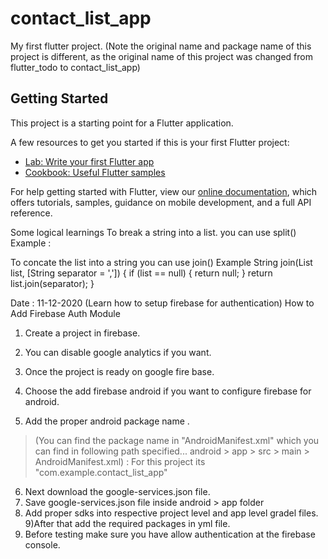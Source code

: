 # contact_list_app

My first flutter project.
(Note the original name and package name of this project is different, as the original name of this project was changed from flutter_todo to contact_list_app)
## Getting Started

This project is a starting point for a Flutter application.

A few resources to get you started if this is your first Flutter project:

- [Lab: Write your first Flutter app](https://flutter.dev/docs/get-started/codelab)
- [Cookbook: Useful Flutter samples](https://flutter.dev/docs/cookbook)

For help getting started with Flutter, view our
[online documentation](https://flutter.dev/docs), which offers tutorials,
samples, guidance on mobile development, and a full API reference.


Some logical learnings
To break a string into a list. you can use split()
 Example :

To concate the list into a string you can use join()
 Example
 String join(List list, [String separator = ',']) {
    if (list == null) {
      return null;
    }
    return list.join(separator);
  }

Date : 11-12-2020 (Learn how to setup firebase for authentication)
  How to Add Firebase Auth Module

  1) Create a project in firebase.
  2) You can disable google analytics if you want.
  3) Once the project is ready on google fire base.

  4) Choose the add firebase android if you want to configure firebase for android.
  5) Add the proper android package name . 
   > (You can find the package name in "AndroidManifest.xml" which you can find in following path specified...
     android > app > src > main > AndroidManifest.xml)   : For this project its "com.example.contact_list_app"
  6) Next download the google-services.json file.
  7) Save google-services.json file inside android > app folder
  8) Add proper sdks into respective project level and app level gradel files.
  9)After that add the required packages in yml file.
  10) Before testing make sure you have allow authentication at the firebase console.
  
